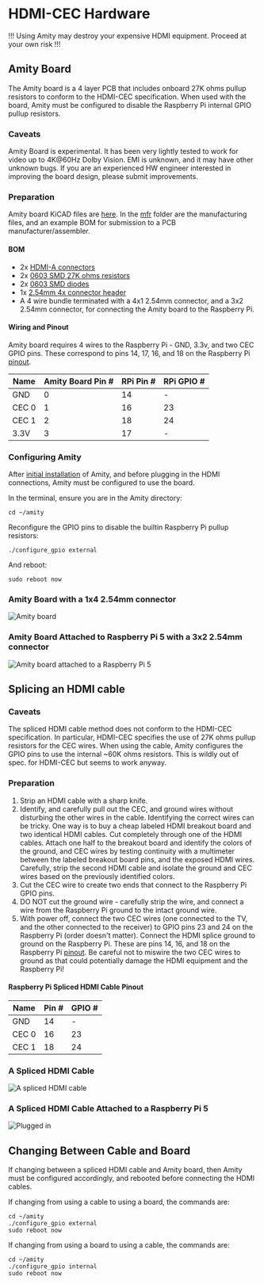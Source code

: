 # HDMI-CEC Hardware

!!! Using Amity may destroy your expensive HDMI equipment. Proceed at your own risk !!!

## Amity Board

The Amity board is a 4 layer PCB that includes onboard 27K ohms pullup resistors to conform to the HDMI-CEC specification. When used with the board, Amity must be configured to disable the Raspberry Pi internal GPIO pullup resistors.

### Caveats

Amity Board is experimental. It has been very lightly tested to work for video up to 4K@60Hz Dolby Vision. EMI is unknown, and it may have other unknown bugs. If you are an experienced HW engineer interested in improving the board design, please submit improvements.

### Preparation

Amity board KiCAD files are [here](board). In the [mfr](board/mfr) folder are the manufacturing files, and an example BOM for submission to a PCB manufacturer/assembler.

#### BOM

* 2x [HDMI-A connectors](https://www.digikey.com/en/products/detail/amphenol-cs-fci/10029449-001RLF/1001325)
* 2x [0603 SMD 27K ohms resistors](https://www.digikey.com/en/products/detail/bourns-inc/CR0603-JW-273ELF/3784345)
* 2x [0603 SMD diodes](https://www.digikey.com/en/products/detail/taiwan-semiconductor-corporation/TS4148-RCG/7359811)
* 1x [2.54mm 4x connector header](https://www.digikey.com/en/products/detail/würth-elektronik/61300411121/4846827)
* A 4 wire bundle terminated with a 4x1 2.54mm connector, and a 3x2 2.54mm connector, for connecting the Amity board to the Raspberry Pi.

#### Wiring and Pinout

Amity board requires 4 wires to the Raspberry Pi - GND, 3.3v, and two CEC GPIO pins. These correspond to pins 14, 17, 16, and 18 on the Raspberry Pi [pinout](https://pinout.xyz).

| Name  | Amity Board Pin # | RPi Pin # | RPi GPIO # |
| ----- | ----------------- | --------- | ---------- |
|  GND  | 0                 | 14        | -          |
| CEC 0 | 1                 | 16        | 23         |
| CEC 1 | 2                 | 18        | 24         |
| 3.3V  | 3                 | 17        | -          |


### Configuring Amity

After [initial installation](../README.md#initial-installation) of Amity, and before plugging in the HDMI connections, Amity must be configured to use the board.

In the terminal, ensure you are in the Amity directory:

```commandline
cd ~/amity
```

Reconfigure the GPIO pins to disable the builtin Raspberry Pi pullup resistors:

```commandline
./configure_gpio external
```

And reboot:

```commandline
sudo reboot now
```

### Amity Board with a 1x4 2.54mm connector

![Amity board](IMG_5440.jpeg "Amity board")

### Amity Board Attached to Raspberry Pi 5 with a 3x2 2.54mm connector

![Amity board attached to a Raspberry Pi 5](IMG_5442.jpeg "Amity board attached to a Raspberry Pi 5")

## Splicing an HDMI cable

### Caveats

The spliced HDMI cable method does not conform to the HDMI-CEC specification. In particular, HDMI-CEC specifies the use of 27K ohms pullup resistors for the CEC wires. When using the cable, Amity configures the GPIO pins to use the internal ~60K ohms resistors. This is wildly out of spec. for HDMI-CEC but seems to work anyway.

### Preparation

1. Strip an HDMI cable with a sharp knife.
2. Identify, and carefully pull out the CEC, and ground wires without disturbing the other wires in the cable. Identifying the correct wires can be tricky. One way is to buy a cheap labeled HDMI breakout board and two identical HDMI cables. Cut completely through one of the HDMI cables. Attach one half to the breakout board and identify the colors of the ground, and CEC wires by testing continuity with a multimeter between the labeled breakout board pins, and the exposed HDMI wires. Carefully, strip the second HDMI cable and isolate the ground and CEC wires based on the previously identified colors.
3. Cut the CEC wire to create two ends that connect to the Raspberry Pi GPIO pins.
4. DO NOT cut the ground wire - carefully strip the wire, and connect a wire from the Raspberry Pi ground to the intact ground wire.
5. With power off, connect the two CEC wires (one connected to the TV, and the other connected to the receiver) to GPIO pins 23 and 24 on the Raspberry Pi (order doesn't matter). Connect the HDMI splice ground to ground on the Raspberry Pi. These are pins 14, 16, and 18 on the Raspberry Pi [pinout](https://pinout.xyz). Be careful not to miswire the two CEC wires to ground as that could potentially damage the HDMI equipment and the Raspberry Pi!

#### Raspberry Pi Spliced HDMI Cable Pinout

| Name  | Pin # | GPIO # |
| ----- | ----- | ------ |
|  GND  |  14   |   -    |
| CEC 0 |  16   |   23   |
| CEC 1 |  18   |   24   |

### A Spliced HDMI Cable

![A spliced HDMI cable](IMG_5429.jpeg "A spliced HDMI cable")

### A Spliced HDMI Cable Attached to a Raspberry Pi 5

![Plugged in](IMG_5437.jpeg "Plugged in")

## Changing Between Cable and Board

If changing between a spliced HDMI cable and Amity board, then Amity must be configured accordingly, and rebooted before connecting the HDMI cables.

If changing from using a cable to using a board, the commands are:

```commandline
cd ~/amity
./configure_gpio external
sudo reboot now
```

If changing from using a board to using a cable, the commands are:

```commandline
cd ~/amity
./configure_gpio internal
sudo reboot now
```
